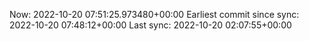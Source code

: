 Now: 2022-10-20 07:51:25.973480+00:00 Earliest commit since sync: 2022-10-20 07:48:12+00:00 Last sync: 2022-10-20 02:07:55+00:00
